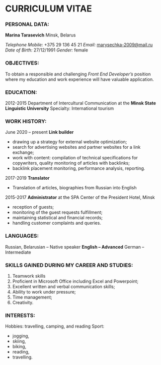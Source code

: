 # **CURRICULUM VITAE**
### PERSONAL DATA:
__Marina Tarasevich__
Minsk, Belarus

_Telephone Mobile:_ +375 29 136 45 21
_Email:_	marysechka-2009@mail.ru		
_Date of Birth:_   27/12/1991
_Gender:_ female
### **OBJECTIVES:**
To obtain a responsible and challenging *Front End Developer’s* position where my education and work experience will have valuable application. 

### **EDUCATION:**
2012-2015
Department of Intercultural Communication at the __Minsk State Linguistic University__
Specialty: International tourism
### **WORK HISTORY:**
June 2020 – present
__Link builder__
* drawing up a strategy for external website optimization;
* search for advertising websites and partner websites for a link exchange;
* work with content: compilation of technical specifications for copywriters, quality monitoring of articles with backlinks;
* backlink placement monitoring, performance analysis, reporting.

2017-2019 
__Translator__
* Translation of articles, biographies from Russian into English

2015-2017
__Administrator__ at the SPA Center of the President Hotel, Minsk
* reception of guests;
* monitoring of the guest requests fulfillment;
* maintaining statistical and financial records;
 * handling customer complaints and queries.

### **LANGUAGES:**
 
Russian, Belarusian – Native speaker
__English – Advanced__
German – Intermediate

### **SKILLS GAINED DURING MY CAREER AND STUDIES:**
1. Teamwork skills
2. Proficient in Microsoft Office including Excel and Powerpoint;
3. Excellent written and verbal communication skills;
4. Ability to work under pressure;
5. Time management;
6. Creativity.
### **INTERESTS:**
Hobbies: travelling, camping, and reading
Sport: 
* jogging, 
* skiing, 
* biking,
* reading,
* travelling.